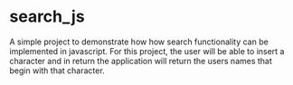 # search_js
A simple project to demonstrate how how search functionality can be implemented in javascript. For this project, the user will be able to insert a character and in return the application will return the users names that begin with that character.
